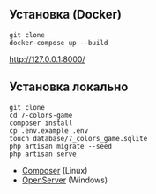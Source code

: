 ## Установка (Docker)
```
git clone 
docker-compose up --build
```
http://127.0.0.1:8000/

## Установка локально
```
git clone
cd 7-colors-game
composer install
cp .env.example .env
touch database/7_colors_game.sqlite
php artisan migrate --seed
php artisan serve
```

* [Composer](https://getcomposer.org/) (Linux)
* [OpenServer](https://ospanel.io/) (Windows)
